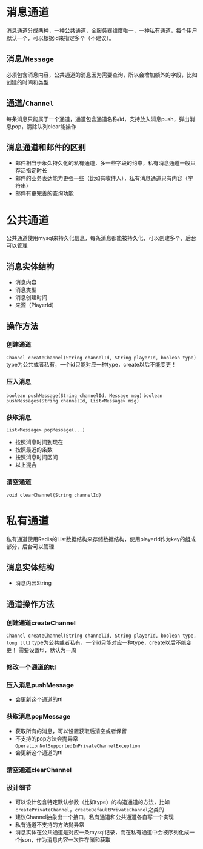 # 消息通道


消息通道分成两种，一种公共通道，全服务器维度唯一，一种私有通道，每个用户默认一个，可以根据id来指定多个（不建议）。

## 消息/`Message`

必须包含消息内容，公共通道的消息因为需要查询，所以会增加额外的字段，比如创建的时间和类型

## 通道/`Channel`

每条消息只能属于一个通道，通道包含通道名称/id，支持放入消息push，弹出消息pop，清除队列clear能操作

## 消息通道和邮件的区别

* 邮件相当于永久持久化的私有通道，多一些字段的约束，私有消息通道一般只存活指定时长
* 邮件的业务表达能力更强一些（比如有收件人），私有消息通道只有内容（字符串）
* 邮件有更完善的查询功能

# 公共通道

公共通道使用mysql来持久化信息，每条消息都能被持久化，可以创建多个，后台可以管理

## 消息实体结构

* 消息内容
* 消息类型
* 消息创建时间
* 来源（PlayerId）

## 操作方法

### 创建通道

`Channel createChannel(String channelId, String playerId, boolean type)`
type为公共或者私有，一个id只能对应一种type，create以后不能变更！

### 压入消息

`boolean pushMessage(String channelId, Message msg)`
`boolean pushMessages(String channelId, List<Message> msg)`

### 获取消息

`List<Message> popMessage(...)`

* 按照消息时间到现在
* 按照最近的条数
* 按照消息时间区间
* 以上混合

### 清空通道

`void clearChannel(String channelId)`

# 私有通道

私有通道使用Redis的List数据结构来存储数据结构，使用playerId作为key的组成部分，后台可以管理

## 消息实体结构

* 消息内容String

## 通道操作方法

### 创建通道createChannel

`Channel createChannel(String channelId, String playerId, boolean type, long ttl)`
type为公共或者私有，一个id只能对应一种type，create以后不能变更！
需要设置ttl，默认为一周

### 修改一个通道的ttl

### 压入消息pushMessage

* 会更新这个通道的ttl

### 获取消息popMessage

* 获取所有的消息，可以设置获取后清空或者保留
* 不支持的pop方法会抛异常`OperationNotSupportedInPrivateChannelException`
* 会更新这个通道的ttl

### 清空通道clearChannel

### 设计细节

* 可以设计包含特定默认参数（比如type）的构造通道的方法，比如`createPrivateChannel`，`createDefaultPrivateChannel`之类的
* 建议Channel抽象出一个接口，私有通道和公共通道各自写一个实现
* 私有通道不支持的方法抛异常
* 消息实体在公共通道是对应一条mysql记录，而在私有通道中会被序列化成一个json，作为消息内容一次性存储和获取